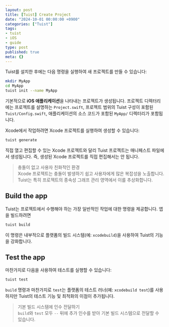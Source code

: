 ```yaml
---
layout: post
title: [Tuist] Create Project
date: "2024-10-01 00:00:00 +0900"
categories: ["Tuist"]
tags:
- tuist
- iOS
- guide
type: post
published: true
meta: {}
---
```

Tuist를 설치한 후에는 다음 명령을 실행하여 새 프로젝트를 만들 수 있습니다:
```bash
mkdir MyApp
cd MyApp
tuist init --name MyApp
```
기본적으로 **iOS 애플리케이션**을 나타내는 프로젝트가 생성됩니다. 프로젝트 디렉터리에는 프로젝트를 설명하는 `Project.swift`, 프로젝트 범위의 Tuist 구성이 포함된 `Tuist/Config.swift`, 애플리케이션의 소스 코드가 포함된 `MyApp/` 디렉터리가 포함됩니다.

Xcode에서 작업하려면 Xcode 프로젝트를 실행하여 생성할 수 있습니다:
```bash
tuist generate
```
직접 열고 편집할 수 있는 Xcode 프로젝트와 달리 Tuist 프로젝트는 매니페스트 파일에서 생성됩니다. 즉, 생성된 Xcode 프로젝트를 직접 편집해서는 안 됩니다.
>충돌이 없고 사용자 친화적인 환경  
Xcode 프로젝트는 충돌이 발생하기 쉽고 사용자에게 많은 복잡성을 노출합니다. Tuist는 특히 프로젝트의 종속성 그래프 관리 영역에서 이를 추상화합니다.
## Build the app
Tuist는 프로젝트에서 수행해야 하는 가장 일반적인 작업에 대한 명령을 제공합니다. 앱을 빌드하려면
```bash
tuist build
```
이 명령은 내부적으로 플랫폼의 빌드 시스템(예: `xcodebuild`)을 사용하여 Tuist의 기능을 강화합니다.
## Test the app
마찬가지로 다음을 사용하여 테스트를 실행할 수 있습니다:
```bash
tuist test
```
`build` 명령과 마찬가지로 `test`는 플랫폼의 테스트 러너(예: `xcodebuild test`)를 사용하지만 Tuist의 테스트 기능 및 최적화의 이점이 추가됩니다.

>기본 빌드 시스템에 인수 전달하기  
`build`와 `test` 모두 `--` 뒤에 추가 인수를 받아 기본 빌드 시스템으로 전달할 수 있습니다.
